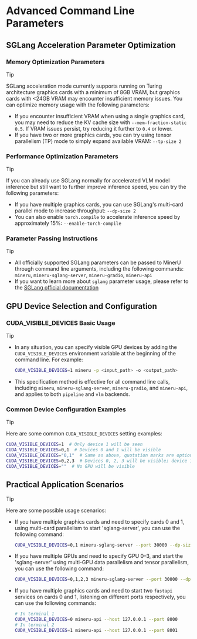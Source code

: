 # Advanced Command Line Parameters

## SGLang Acceleration Parameter Optimization

### Memory Optimization Parameters
> [!TIP]
> SGLang acceleration mode currently supports running on Turing architecture graphics cards with a minimum of 8GB VRAM, but graphics cards with <24GB VRAM may encounter insufficient memory issues. You can optimize memory usage with the following parameters:
> 
> - If you encounter insufficient VRAM when using a single graphics card, you may need to reduce the KV cache size with `--mem-fraction-static 0.5`. If VRAM issues persist, try reducing it further to `0.4` or lower.
> - If you have two or more graphics cards, you can try using tensor parallelism (TP) mode to simply expand available VRAM: `--tp-size 2`

### Performance Optimization Parameters
> [!TIP]
> If you can already use SGLang normally for accelerated VLM model inference but still want to further improve inference speed, you can try the following parameters:
> 
> - If you have multiple graphics cards, you can use SGLang's multi-card parallel mode to increase throughput: `--dp-size 2`
> - You can also enable `torch.compile` to accelerate inference speed by approximately 15%: `--enable-torch-compile`

### Parameter Passing Instructions
> [!TIP]
> - All officially supported SGLang parameters can be passed to MinerU through command line arguments, including the following commands: `mineru`, `mineru-sglang-server`, `mineru-gradio`, `mineru-api`
> - If you want to learn more about `sglang` parameter usage, please refer to the [SGLang official documentation](https://docs.sglang.ai/backend/server_arguments.html#common-launch-commands)

## GPU Device Selection and Configuration

### CUDA_VISIBLE_DEVICES Basic Usage
> [!TIP]
> - In any situation, you can specify visible GPU devices by adding the `CUDA_VISIBLE_DEVICES` environment variable at the beginning of the command line. For example:
>   ```bash
>   CUDA_VISIBLE_DEVICES=1 mineru -p <input_path> -o <output_path>
>   ```
> - This specification method is effective for all command line calls, including `mineru`, `mineru-sglang-server`, `mineru-gradio`, and `mineru-api`, and applies to both `pipeline` and `vlm` backends.

### Common Device Configuration Examples
> [!TIP]
> Here are some common `CUDA_VISIBLE_DEVICES` setting examples:
>   ```bash
>   CUDA_VISIBLE_DEVICES=1  # Only device 1 will be seen
>   CUDA_VISIBLE_DEVICES=0,1  # Devices 0 and 1 will be visible
>   CUDA_VISIBLE_DEVICES="0,1"  # Same as above, quotation marks are optional
>   CUDA_VISIBLE_DEVICES=0,2,3  # Devices 0, 2, 3 will be visible; device 1 is masked
>   CUDA_VISIBLE_DEVICES=""  # No GPU will be visible
>   ```

## Practical Application Scenarios
> [!TIP]
> Here are some possible usage scenarios:
> 
> - If you have multiple graphics cards and need to specify cards 0 and 1, using multi-card parallelism to start 'sglang-server', you can use the following command:
>   ```bash
>   CUDA_VISIBLE_DEVICES=0,1 mineru-sglang-server --port 30000 --dp-size 2
>   ```
> 
> - If you have multiple GPUs and need to specify GPU 0–3, and start the 'sglang-server' using multi-GPU data parallelism and tensor parallelism, you can use the following command:
>   ```bash
>   CUDA_VISIBLE_DEVICES=0,1,2,3 mineru-sglang-server --port 30000 --dp-size 2 --tp-size 2
>   ```
>       
> - If you have multiple graphics cards and need to start two `fastapi` services on cards 0 and 1, listening on different ports respectively, you can use the following commands:
>   ```bash
>   # In terminal 1
>   CUDA_VISIBLE_DEVICES=0 mineru-api --host 127.0.0.1 --port 8000
>   # In terminal 2
>   CUDA_VISIBLE_DEVICES=1 mineru-api --host 127.0.0.1 --port 8001
>   ```
